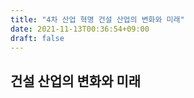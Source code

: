 ```yaml
---
title: "4차 산업 혁명 건설 산업의 변화와 미래"
date: 2021-11-13T00:36:54+09:00
draft: false
---
```


## 건설 산업의 변화와 미래

